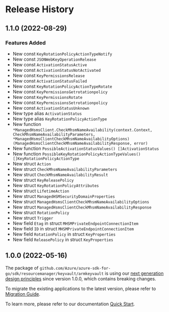 # Release History

## 1.1.0 (2022-08-29)
### Features Added

- New const `KeyRotationPolicyActionTypeNotify`
- New const `JSONWebKeyOperationRelease`
- New const `ActivationStatusActive`
- New const `ActivationStatusNotActivated`
- New const `KeyPermissionsRelease`
- New const `ActivationStatusFailed`
- New const `KeyRotationPolicyActionTypeRotate`
- New const `KeyPermissionsGetrotationpolicy`
- New const `KeyPermissionsRotate`
- New const `KeyPermissionsSetrotationpolicy`
- New const `ActivationStatusUnknown`
- New type alias `ActivationStatus`
- New type alias `KeyRotationPolicyActionType`
- New function `*ManagedHsmsClient.CheckMhsmNameAvailability(context.Context, CheckMhsmNameAvailabilityParameters, *ManagedHsmsClientCheckMhsmNameAvailabilityOptions) (ManagedHsmsClientCheckMhsmNameAvailabilityResponse, error)`
- New function `PossibleActivationStatusValues() []ActivationStatus`
- New function `PossibleKeyRotationPolicyActionTypeValues() []KeyRotationPolicyActionType`
- New struct `Action`
- New struct `CheckMhsmNameAvailabilityParameters`
- New struct `CheckMhsmNameAvailabilityResult`
- New struct `KeyReleasePolicy`
- New struct `KeyRotationPolicyAttributes`
- New struct `LifetimeAction`
- New struct `ManagedHSMSecurityDomainProperties`
- New struct `ManagedHsmsClientCheckMhsmNameAvailabilityOptions`
- New struct `ManagedHsmsClientCheckMhsmNameAvailabilityResponse`
- New struct `RotationPolicy`
- New struct `Trigger`
- New field `Etag` in struct `MHSMPrivateEndpointConnectionItem`
- New field `ID` in struct `MHSMPrivateEndpointConnectionItem`
- New field `RotationPolicy` in struct `KeyProperties`
- New field `ReleasePolicy` in struct `KeyProperties`


## 1.0.0 (2022-05-16)

The package of `github.com/Azure/azure-sdk-for-go/sdk/resourcemanager/keyvault/armkeyvault` is using our [next generation design principles](https://azure.github.io/azure-sdk/general_introduction.html) since version 1.0.0, which contains breaking changes.

To migrate the existing applications to the latest version, please refer to [Migration Guide](https://aka.ms/azsdk/go/mgmt/migration).

To learn more, please refer to our documentation [Quick Start](https://aka.ms/azsdk/go/mgmt).